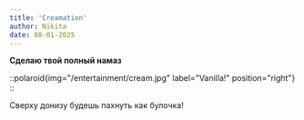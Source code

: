```yaml
---
title: 'Creamation'
author: Nikita
date: 08-01-2025
---
```


**Сделаю твой полный намаз**
<!--more-->

::polaroid{img="/entertainment/cream.jpg" label="Vanilla!" position="right"}
::

Сверху донизу будешь пахнуть как булочка!
 